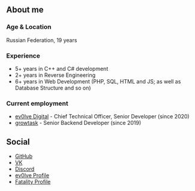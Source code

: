 ## About me
### Age & Location
Russian Federation, 19 years

### Experience
- 5+ years in C++ and C# development
- 2+ years in Reverse Engineering
- 6+ years in Web Development (PHP, SQL, HTML and JS; as well as Database Structure and so on)

### Current employment
- [ev0lve Digital](https://ev0lve.digital) - Chief Technical Officer, Senior Developer (since 2020)
- [growtask](https://growtask.ru) - Senior Backend Developer (since 2019)

## Social
- [GitHub](https://github.com/panzerfaust1)
- [VK](https://vk.com/pnzrfst1)
- [Discord](https://discord.gg/rh2dXKjmpb)
- [ev0lve Profile](https://ev0lve.xyz/members/panzerfaust.17398/)
- [Fatality Profile](https://fatality.win/members/panzerfaust.821/)
